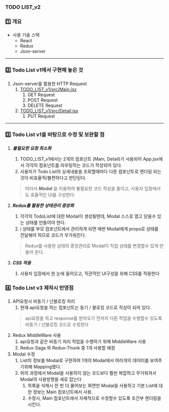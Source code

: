 ### TODO LIST_v2
### 1️⃣ 개요
- 사용 기술 스택
  - React
  - Redux
  - Json-server
---------------------------------
### 2️⃣ Todo List v1에서 구현해 놓은 것
  1. Json-server를 활용한 HTTP Request
     1. [TODO_LIST_v1/src/Main.jsx](https://github.com/augusstt06/TODO_LIST_v1/blob/master/src/Main.jsx)
        1. GET Request
        2. POST Request
        3. DELETE Request
     2. [TODO_LIST_v1/src/Detail.jsx](https://github.com/augusstt06/TODO_LIST_v1/blob/master/src/Detail.jsx)
        1. PUT Request
---------------------------------

### 3️⃣ Todo List v1을 바탕으로 수정 및 보완할 점
  1. ___불필요한 요청 최소화___  
     1. TODO_LIST_v1에서는 2개의 컴포넌트 (Main, Detail)가 사용되어 App.jsx에서 각각의 컴포넌트를 라우팅하는 코드가 작성되어 있다.
     2. 사용자가 Todo List의 상세내용을 조회할때마다 다른 컴포넌트로 렌더링 되는것이 비효율적/불편하다고 판단된다.
     >따라서 ___Modal___ 을 이용하여 불필요한 코드 작성을 줄이고, 사용자 입장에서도 효율적인 UI를 구성한다.  
  
  2. ___Redux를 활용한 상태관리 중앙화___
     1. 각각의 TodoList에 대한 Modal이 생성될텐데, Modal 스스로 열고 닫을수 있는 상태를 만들어야 한다.
     2. i 상태를 부모 컴포넌트에서 관리하게 되면 매번 Modal에게 props로 상태를 전달해야 하므로 코드가 무거워진다.
     > Redux를 사용한 상태의 중앙관리로 Modal이 직접 상태를 변경할수 있게 만들어 준다.  
  
  3. ___CSS 적용___
     1. 사용자 입장에서 한 눈에 들어오고, 직관적인 UI구성을 위해 CSS를 적용한다  

[//]: # (Redux Middle Ware 사용, Rerendering시기 명확히)
[//]: # (컴포넌트별로 api 요청을 하게되면 코드가 길고 무거워짐 => redux를 통한 모듈화)
### 4️⃣ Todo List v3 제작시 반영점
1. API요청시 비동기 / 넌블로킹 처리
   1. 현재 api요청을 하는 컴포넌트는 동기 / 블로킹 코드로 작성이 되어 있다.
   > api요청을 하고 response를 받아오기 전까지 다른 작업을 수행할수 있도록 비동기 / 넌블로킹 코드로 수정한다 
2. Redux MiddleWare 사용
   1. api요청과 같은 비동기 처리 작업을 수행하기 위해 MiddleWare 사용
   2. Redux-Saga 와 Redux-Thunk 중 1개 사용할 예정
3. Modal 수정
   1. List의 정보를 Modal로 구현하여 1개의 Modal에서 여러개의 데이터를 보여주기위해 Mapping했다.
   2. 위의 과정에서 Modal을 사용하지 않는 코드보다 훨씬 복잡하고 무거워져서 Modal의 사용방향을 새로 잡는다
      1. 목록을 삭제시 한 번 더 물어보는 화면만 Modal을 사용하고 기본 List에 대한 정보는 Main 컴포넌트에서 사용.
      2. 수정시, Main 컴포넌트에서 자체적으로 수정할수 있도록 조건부 렌더링을 시킨다.
    